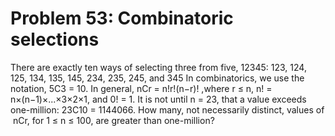 # Problem 53: Combinatoric selections
There are exactly ten ways of selecting three from five, 12345: 123,
124, 125, 134, 135, 145, 234, 235, 245, and 345 In combinatorics, we use
the notation, 5C3 = 10. In general, nCr = n!r!(n−r)! ,where r ≤ n, n! =
n×(n−1)×...×3×2×1, and 0! = 1. It is not until n = 23, that a value
exceeds one-million: 23C10 = 1144066. How many, not necessarily
distinct, values of  nCr, for 1 ≤ n ≤ 100, are greater than one-million?
